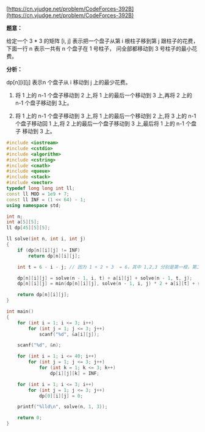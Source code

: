 [https://cn.vjudge.net/problem/CodeForces-392B](https://cn.vjudge.net/problem/CodeForces-392B)

**题意：**

给定一个 3 * 3 的矩阵 [i, j] 表示把一个盘子从第 i 根柱子移到第 j 跟柱子的花费，下面一行 n 表示一共有 n 个盘子在 1 号柱子，
问全部都移动到 3 号柱子的最小花费。

**分析：**

dp[n][i][j] 表示n 个盘子从 i 移动到 j 上的最少花费。

1. 将 1 上的 n-1 个盘子移动到 2 上,将 1 上的最后一个移动到 3 上,再将 2 上的 n-1 个盘子移动到 3上。

2. 将 1 上的 n-1 个盘子移动到 3 上,将 1 上的最后一个移动到 2 上,将 3 上的 n-1 个盘子移动回 1 上,将 2 上的最后一个盘子移动到 3 上,最后将 1 上的 n-1 个盘子
移动到 3 上。

```c++
#include <iostream>
#include <cstdio>
#include <algorithm>
#include <cstring>
#include <cmath>
#include <queue>
#include <stack>
#include <vector>
typedef long long int ll;
const ll MOD = 1e9 + 7;
const ll INF = (1 << 64) - 1;
using namespace std;

int n;
int a[5][5];
ll dp[45][5][5];

ll solve(int n, int i, int j)
{
	if (dp[n][i][j] != INF)
		return dp[n][i][j];

	int t = 6 - i - j; // 因为 1 + 2 + 3  = 6，其中 1,2,3 分别是第一根，第二根，第三根柱子

	dp[n][i][j] = solve(n - 1, i, t) + a[i][j] + solve(n - 1, t, j);
	dp[n][i][j] = min(dp[n][i][j], solve(n - 1, i, j) * 2 + a[i][t] + solve(n - 1, j, i) + a[t][j]);

	return dp[n][i][j];
}

int main()
{
	for (int i = 1; i <= 3; i++)
		for (int j = 1; j <= 3; j++)
			scanf("%d", &a[i][j]);

	scanf("%d", &n);

	for (int i = 1; i <= 40; i++)
		for (int j = 1; j <= 3; j++)
			for (int k = 1; k <= 3; k++)
				dp[i][j][k] = INF;

	for (int i = 1; i <= 3; i++)
		for (int j = 1; j <= 3; j++)
			dp[0][i][j] = 0;

	printf("%lld\n", solve(n, 1, 3));

	return 0;
}
```
